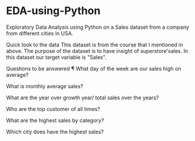 # EDA-using-Python
Exploratory Data Analysis using Python on a Sales dataset from a company from different cities in USA.

Quick look to the data 
This dataset is from the course that I mentioned in above. The purpose of the dataset is to have insight of superstore'sales. In this dataset our target variable is "Sales".

Questions to be answered ¶
What day of the week are our sales high on average?

What is monthly average sales?

What are the year over growth year/ total sales over the years?

Who are the top customer of all times?

What are the highest sales by category?

Which city does have the highest sales?
